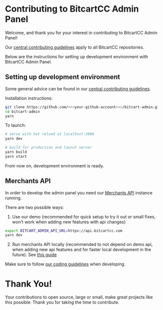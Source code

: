 # Contributing to BitcartCC Admin Panel

Welcome, and thank you for your interest in contributing to BitcartCC Admin Panel!

Our [central contributing guidelines](https://github.com/bitcartcc/bitcart/blob/master/CONTRIBUTING.md) apply to all BitcartCC repositories.

Below are the instructions for setting up development environment with BitcartCC Admin Panel.

## Setting up development environment

Some general advice can be found in our [central contributing guidelines](https://github.com/bitcartcc/bitcart/blob/master/CONTRIBUTING.md#setting-up-development-environment).

Installation instructions:

```bash
git clone https://github.com/<<<your-github-account>>>/bitcart-admin.git
cd bitcart-admin
yarn
```

To launch:

```bash
# serve with hot reload at localhost:3000
yarn dev

# build for production and launch server
yarn build
yarn start
```

From now on, development environment is ready.

## Merchants API

In order to develop the admin panel you need our [Merchants API](https://github.com/bitcartcc/bitcart) instance running.

There are two possible ways:

1. Use our demo (recommended for quick setup to try it out or small fixes, won't work when adding new features with api changes)

```bash
export BITCART_ADMIN_API_URL=https://api.bitcartcc.com
yarn dev
```

2. Run merchants API locally (recommended to not depend on demo api, when adding new api features and for faster local development in the future). See [this guide](https://github.com/bitcartcc/bitcart/blob/master/CONTRIBUTING.md#setting-up-python-development-environment)

Make sure to follow [our coding guidelines](https://github.com/bitcartcc/bitcart/blob/master/CODING_STANDARDS.md) when developing.

# Thank You!

Your contributions to open source, large or small, make great projects like this possible. Thank you for taking the time to contribute.
